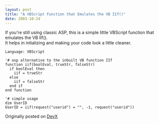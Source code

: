 ```yaml
---
layout: post
title: "A VBScript Function that Emulates the VB IIf()"
date: 2003-10-24
---
```


If you're still using classic ASP, this is a simple little VBScript function that emulates the VB IIf().<br/>
It helps in intializing and making your code look a little cleaner.

```visual basic
Language: VBScript

'# asp alternative to the inbuilt VB function IIf
function iif(boolEval, trueStr, falseStr)
  if boolEval then
    iif = trueStr
  else 
    iif = falseStr
  end if
end function

'# simple usage
dim UserID
UserID = iif(request("userid") = "", -1, request("userid"))
```

Originally posted on [DevX](http://www.devx.com/DevX/Tip/17670)

